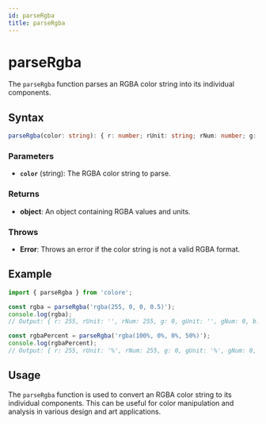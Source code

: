 ```yaml
---
id: parseRgba
title: parseRgba
---
```


# parseRgba

The `parseRgba` function parses an RGBA color string into its individual components.

## Syntax

```typescript
parseRgba(color: string): { r: number; rUnit: string; rNum: number; g: number; gUnit: string; gNum: number; b: number; bUnit: string; bNum: number; a: number; aUnit: string; aNum: number; }
```

### Parameters

- **`color`** (string): The RGBA color string to parse.

### Returns

- **object**: An object containing RGBA values and units.

### Throws

- **Error**: Throws an error if the color string is not a valid RGBA format.

## Example

```typescript
import { parseRgba } from 'colore';

const rgba = parseRgba('rgba(255, 0, 0, 0.5)');
console.log(rgba);
// Output: { r: 255, rUnit: '', rNum: 255, g: 0, gUnit: '', gNum: 0, b: 0, bUnit: '', bNum: 0, a: 0.5, aUnit: '', aNum: 0.5 }

const rgbaPercent = parseRgba('rgba(100%, 0%, 0%, 50%)');
console.log(rgbaPercent);
// Output: { r: 255, rUnit: '%', rNum: 255, g: 0, gUnit: '%', gNum: 0, b: 0, bUnit: '%', bNum: 0, a: 50, aUnit: '%', aNum: 0.5 }
```

## Usage

The `parseRgba` function is used to convert an RGBA color string to its individual components. This can be useful for color manipulation and analysis in various design and art applications.
